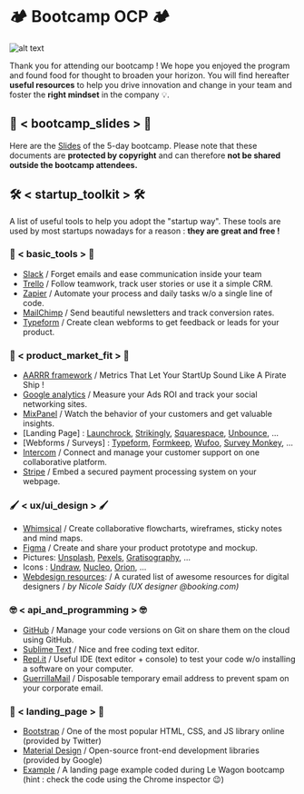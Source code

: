 # 🏕️ Bootcamp OCP 🏕️

![alt text](https://uikit.lewagon.com/assets/le-wagon-0e68fc00a50ff351516ca01212d2dd940b4b2b89f3dd1ddaa1c83b307cd829eb.png)

Thank you for attending our bootcamp ! We hope you enjoyed the program and found food for thought to broaden your horizon. You will find hereafter **useful resources** to help you drive innovation and change in your team and foster the **right mindset** in the company 💡.

## 📖 < bootcamp_slides > 📖

Here are the [Slides](https://drive.google.com/drive/folders/1lqrrD3rNt_RhK162fmWDR2nCo0M60KA7) of the 5-day bootcamp. Please note that these documents are **protected by copyright** and can therefore **not be shared outside the bootcamp attendees.**


## 🛠️ < startup_toolkit > 🛠️

A list of useful tools to help you adopt the "startup way". These tools are used by most startups nowadays for a reason : **they are great and free !**

### 💼 < basic_tools > 💼

  * [Slack](https://slack.com) / Forget emails and ease communication inside your team
  * [Trello](https://trello.com) / Follow teamwork, track user stories or use it a simple CRM.
  * [Zapier](https://zapier.com) / Automate your process and daily tasks w/o a single line of code.
  * [MailChimp](https://mailchimp.com) / Send beautiful newsletters and track conversion rates.
  * [Typeform](https://typeform.com) / Create clean webforms to get feedback or leads for your product.

### 🛒 < product_market_fit > 🛒

  * [AARRR framework](https://medium.com/@ms.mbalke/aarrr-framework-metrics-that-let-your-startup-sound-like-a-pirate-ship-e91d4082994b) / Metrics That Let Your StartUp Sound Like A Pirate Ship !
  * [Google analytics](https://analytics.google.com) / Measure your Ads ROI and track your social networking sites.
  * [MixPanel](https://mixpanel.com) / Watch the behavior of your customers and get valuable insights.
  * [Landing Page] : [Launchrock](https://www.launchrock.com), [Strikingly](https://www.strikingly.com), [Squarespace](https://squarespace.com), [Unbounce](https://unbounce.com), ...
  * [Webforms / Surveys] : [Typeform](https://typeform.com), [Formkeep](https://formkeep.com), [Wufoo](https://www.wufoo.com), [Survey Monkey](https://surveymonkey.com), ...
  * [Intercom](https://intercom.com) / Connect and manage your customer support on one collaborative platform.
  * [Stripe](https://stripe.com) / Embed a secured payment processing system on your webpage.

### 🖌️ < ux/ui_design > 🖌️

  * [Whimsical](https://whimsical.com) / Create collaborative flowcharts, wireframes, sticky notes and mind maps.
  * [Figma](https://figma.com) / Create and share your product prototype and mockup.
  * Pictures: [Unsplash](https://unsplash.com), [Pexels](https://pexels.com), [Gratisography](https://gratisography.com), ...
  * Icons : [Undraw](https://undraw.co), [Nucleo](https://nucleoapp.com), [Orion](https://orioniconlibrary.com), ...
  * [Webdesign resources](https://github.com/nicolesaidy/awesome-web-design#colors): / A curated list of awesome resources for digital designers / *by Nicole Saidy (UX designer @booking.com)*

### 🤓 < api_and_programming > 🤓

  * [GitHub](https://github.com) / Manage your code versions on Git on share them on the cloud using GitHub.
  * [Sublime Text](https://sublimetext.com) / Nice and free coding text editor.
  * [Repl.it](https://repl.it) / Useful IDE (text editor + console) to test your code w/o installing a software on your computer.
  * [GuerrillaMail](https://guerrillamail.com) / Disposable temporary email address to prevent spam on your corporate email.

### 🛬 < landing_page > 🛬

  * [Bootstrap](https://getbootstrap.com) / One of the most popular HTML, CSS, and JS library online (provided by Twitter)
  * [Material Design](https://material.io/) / Open-source front-end development libraries (provided by Google)
  * [Example](https://arthur-littm.github.io/startup-landing) / A landing page example coded during Le Wagon bootcamp (hint : check the code using the Chrome inspector 😉)
